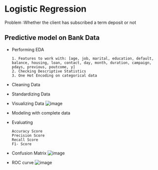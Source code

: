 # Logistic Regression

Problem :Whether the client has subscribed a term deposit or not


##  Predictive model on Bank Data

* Performing EDA
    ```
    1. Features to work with: [age, job, marital, education, default, balance, housing, loan, contact, day, month, duration, campaign, pdays, previous, poutcome, y]
    2. Checking Descriptive Statistics
    3. One Hot Encoding on categorical data 
* Cleaning Data
* Standardizing Data
* Visualizing Data
![image](https://user-images.githubusercontent.com/110924299/221340569-473164cc-f8ba-429d-aca7-f2799ad17576.png)

* Modeling with complete data
* Evaluating
    ```
    Accuracy Score
    Precision Score
    Recall Score
    F1- Score
* Confusion Matrix
![image](https://user-images.githubusercontent.com/110924299/221340587-04f03bd0-ce3f-4c9b-aa10-94f5ffea151f.png)
* ROC curve
![image](https://user-images.githubusercontent.com/110924299/221340608-119ea8fc-1917-475b-a5e7-68cd4a1e982e.png)


